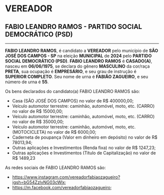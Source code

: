 # VEREADOR
## FABIO LEANDRO RAMOS - PARTIDO SOCIAL DEMOCRÁTICO (PSD)
---
**FABIO LEANDRO RAMOS**, é candidato a **VEREADOR** pelo município de **SÃO JOSÉ DOS CAMPOS - SP** na eleição **MUNICIPAL** de **2024** pelo **PARTIDO SOCIAL DEMOCRÁTICO (PSD)**.
**FABIO LEANDRO RAMOS** é **CASADO(A)**, nasceu em **06/06/1975**, se declara do gênero **MASCULINO** da cor/raça **PRETA**, sua ocupação é **EMPRESÁRIO**, e seu grau de instrução é **SUPERIOR COMPLETO**.
Seu nome de urna é **FABIÃO ZAGUEIRO**, e seu número de urna é **55**.

Os bens declarados do candidato(a) FABIO LEANDRO RAMOS são: 
- Casa (SÃO JOSÉ DOS CAMPOS) no valor de R$ 400000,00;
- Veículo automotor terrestre: caminhão, automóvel, moto, etc. (CARRO) no valor de R$ 15000,00;
- Veículo automotor terrestre: caminhão, automóvel, moto, etc. (CARRO) no valor de R$ 35000,00;
- Veículo automotor terrestre: caminhão, automóvel, moto, etc. (MOTOCICLETA) no valor de R$ 6000,00;
- Caderneta de poupança (Valor em dinheiro em depósito) no valor de R$ 78013,94;
- Outras aplicações e Investimentos (Renda fixa) no valor de R$ 1247,23;
- Outras aplicações e Investimentos (Título de Capitalização) no valor de R$ 1489,23

As redes sociais de FABIO LEANDRO RAMOS são:
- https://www.instagram.com/vereadorfabiaozagueiro?igsh=bG54ZzlvNG03cWlx;
- https://m.facebook.com/vereadorfabiaozagueiro;